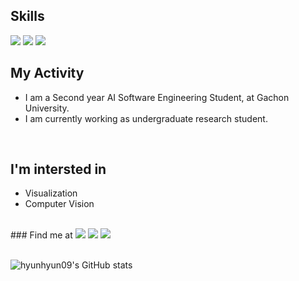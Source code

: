
## Skills
<a><img src="https://img.shields.io/badge/C-A8B9CC?style=flat-suqare&logo=C&logoColor=black"/></a>
<a><img src="https://img.shields.io/badge/Python-FFE873?style=flat-square&logo=Python&logoColor=306998"/></a>
<a><img src="https://img.shields.io/badge/Html-white?style=flat-square&logo=html5&logoColor=black"/></a>
## My Activity
* I am a Second year AI Software Engineering Student, at Gachon University.
* I am currently working as undergraduate research student.
<br>
<!--랩실&교수 정해지면 꼭 바로 와서 뒤에 정보 덧붙이기-->

<!--
## 부제목
<details>
<summary>접은 글 소제목</summary>
<div markdown="1">
<br>
</div>
</details>
<br>
-->

<!--
### My Blog
<a href="니 노션 블로그 웹주소 넣기" target="_blank"><img src="https://img.shields.io/badge/Blog-000000?style=flag-square&logo=notion&logoColor=white"/></a>

<a href="니 깃허브 블로그 주소 넣기" target="_blank"><img src="https://img.shields.io/badge/Blog-181717?style=flag-square&logo=github&logoColor=white"/></a>
-->

## I'm intersted in
* Visualization
* Computer Vision
<br>
### Find me at
<a href="김현정 says:
https://www.instagram.com/hyun_hyun__01/" target="_blank"><img src="https://img.shields.io/badge/hyun_hyun__01-E4405F?style=flat-square&logo=instagram&logoColor=white"/></a>
<a><img src="https://img.shields.io/badge/anzkfka@gmail.com-EA4335?style=flat-square&logo=gmail&logoColor=white"/></a>
<a><img src="https://img.shields.io/badge/nakimyuel@naver.com
-03C75A?style=flat-square&logo=Naver&logoColor=white"/></a>
<br></br>

![hyunhyun09's GitHub stats](https://github-readme-stats.vercel.app/api?username=hyunhyun09&show_icons=true&theme=vue)
